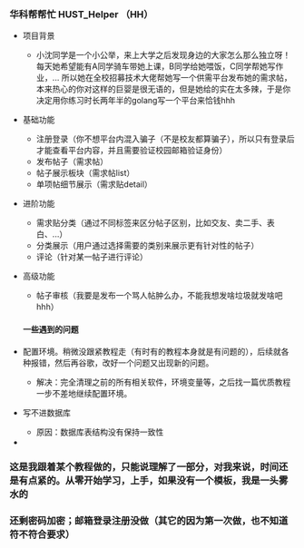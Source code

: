 ### 华科帮帮忙 HUST_Helper （HH）

- 项目背景
  - 小沈同学是一个小公举，来上大学之后发现身边的大家怎么那么独立呀！每天她希望能有A同学骑车带她上课，B同学给她喂饭，C同学帮她写作业，... 所以她在全校招募技术大佬帮她写一个供需平台发布她的需求帖，本来热心的你对这样的巨婴是很无语的，但是她给的实在太多辣，于是你决定用你练习时长两年半的golang写一个平台来恰钱hhh
- 基础功能
  - 注册登录（你不想平台内混入骗子（不是校友都算骗子），所以只有登录后才能查看平台内容，并且需要验证校园邮箱验证身份）
  - 发布帖子（需求帖）
  - 帖子展示板块（需求帖list）
  - 单项帖细节展示（需求贴detail）
- 进阶功能
  - 需求贴分类（通过不同标签来区分帖子区别，比如交友、卖二手、表白、...）
  - 分类展示（用户通过选择需要的类别来展示更有针对性的帖子）
  - 评论（针对某一帖子进行评论）
- 高级功能
  - 帖子审核（我要是发布一个骂人帖肿么办，不能我想发啥垃圾就发啥吧hhh）
  
  #### 一些遇到的问题
- 配置环境。稍微没跟紧教程走（有时有的教程本身就是有问题的），后续就各种报错，然后再谷歌，改好一个问题又出现新的问题。
  - 解决：完全清理之前的所有相关软件，环境变量等，之后找一篇优质教程一步不差地继续配置环境。
  
- 写不进数据库
  -  原因：数据库表结构没有保持一致性

- 
  
### 这是我跟着某个教程做的，只能说理解了一部分，对我来说，时间还是有点紧的。从零开始学习，上手，如果没有一个模板，我是一头雾水的


### 还剩密码加密；邮箱登录注册没做（其它的因为第一次做，也不知道符不符合要求）

